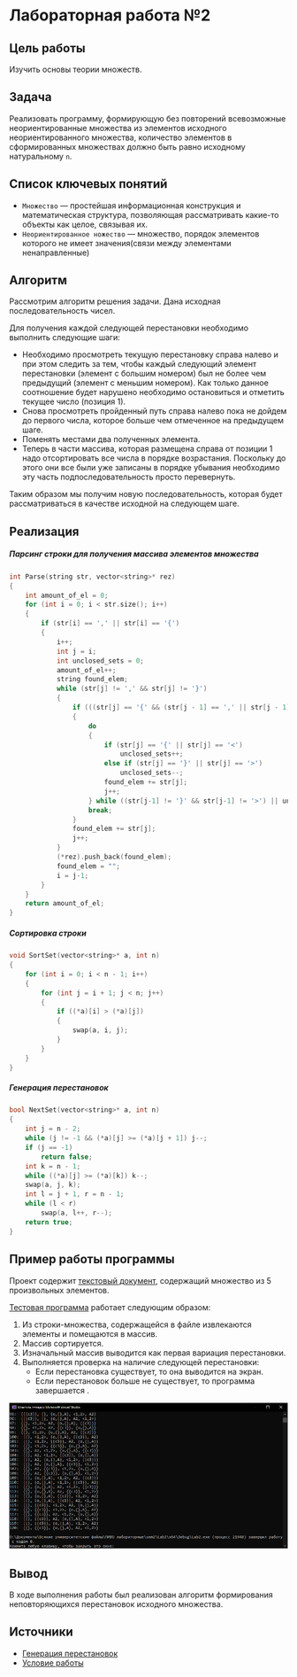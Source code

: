 # Лабораторная работа №2
## Цель работы

Изучить основы теории множеств.

## Задача

Реализовать программу, формирующую без повторений всевозможные
неориентированные множества из элементов исходного неориентированного множества,
количество элементов в сформированных множествах должно быть равно исходному
натуральному `n`.

## Список ключевых понятий

- `Множество` — простейшая информационная конструкция и математическая структура,
позволяющая рассматривать какие-то объекты как целое, связывая их.
- `Неориентированное ножество` — множество, порядок элементов которого не имеет значения(связи между элементами ненаправленные)

## Алгоритм

Рассмотрим алгоритм решения задачи. Дана исходная последовательность чисел.

Для получения каждой следующей перестановки необходимо выполнить следующие шаги:

- Необходимо просмотреть текущую перестановку справа налево и при этом следить за тем, чтобы каждый следующий элемент перестановки (элемент с большим номером) был не более чем предыдущий (элемент с меньшим номером). Как только данное соотношение будет нарушено необходимо остановиться и отметить текущее число (позиция 1).
- Снова просмотреть пройденный путь справа налево пока не дойдем до первого числа, которое больше чем отмеченное на предыдущем шаге.
- Поменять местами два полученных элемента.
- Теперь в части массива, которая размещена справа от позиции 1 надо отсортировать все числа в порядке возрастания. Поскольку до этого они все были уже записаны в порядке убывания необходимо эту часть подпоследовательность просто перевернуть.

Таким образом мы получим новую последовательность, которая будет рассматриваться в качестве исходной на следующем шаге.

## Реализация
##### Парсинг строки для получения массива элементов множества
```c++
int Parse(string str, vector<string>* rez)
{
    int amount_of_el = 0;
    for (int i = 0; i < str.size(); i++)
    {
        if (str[i] == ',' || str[i] == '{')
        {
            i++;
            int j = i;
            int unclosed_sets = 0;
            amount_of_el++;
            string found_elem;
            while (str[j] != ',' && str[j] != '}')
            {
                if (((str[j] == '{' && (str[j - 1] == ',' || str[j - 1] == '{')) || (str[j] == '<' && (str[j - 1] == ',' || str[j - 1] == '{'))))
                {
                    do
                    {
                        if (str[j] == '{' || str[j] == '<')
                            unclosed_sets++;
                        else if (str[j] == '}' || str[j] == '>')
                            unclosed_sets--;
                        found_elem += str[j];
                        j++;
                    } while ((str[j-1] != '}' && str[j-1] != '>') || unclosed_sets != 0);
                    break;
                }
                found_elem += str[j];
                j++;
            }
            (*rez).push_back(found_elem);
            found_elem = "";
            i = j-1;
        }
    }
    return amount_of_el;
}
```

##### Сортировка строки
```c++
void SortSet(vector<string>* a, int n)
{
    for (int i = 0; i < n - 1; i++)
    {
        for (int j = i + 1; j < n; j++)
        {
            if ((*a)[i] > (*a)[j])
            {
                swap(a, i, j);
            }
        }
    }
}
```
##### Генерация перестановок
```c++
bool NextSet(vector<string>* a, int n)
{
    int j = n - 2;
    while (j != -1 && (*a)[j] >= (*a)[j + 1]) j--;
    if (j == -1)
        return false; 
    int k = n - 1;
    while ((*a)[j] >= (*a)[k]) k--;
    swap(a, j, k);
    int l = j + 1, r = n - 1;
    while (l < r)
        swap(a, l++, r--);
    return true;
}
```


## Пример работы программы

Проект содержит [текстовый документ](tasks/example.txt), содержащий множество из 5 произвольных элементов.

[Тестовая программа](Lab2.cpp) работает следующим образом:

1. Из строки-множества, содержащейся в файле извлекаются элементы и помещаются в массив.
2. Массив сортируется.
3. Изначальный массив выводится как первая вариация перестановки.
4. Выполняется проверка на наличие следующей перестановки:
	- Если перестановка существует, то она выводится на экран.
	- Если перестановок больше не существует, то программа завершается .

![image](images/result.png)

## Вывод

В ходе выполнения работы был реализован алгоритм формирования неповторяющихся перестановок исходного множества.

## Источники

- [Генерация перестановок](https://prog-cpp.ru/permutation/)
- [Условие работы](https://drive.google.com/drive/folders/1SLcF9njDTaNUacXMA9Nrqm7FUS7MnNsI)